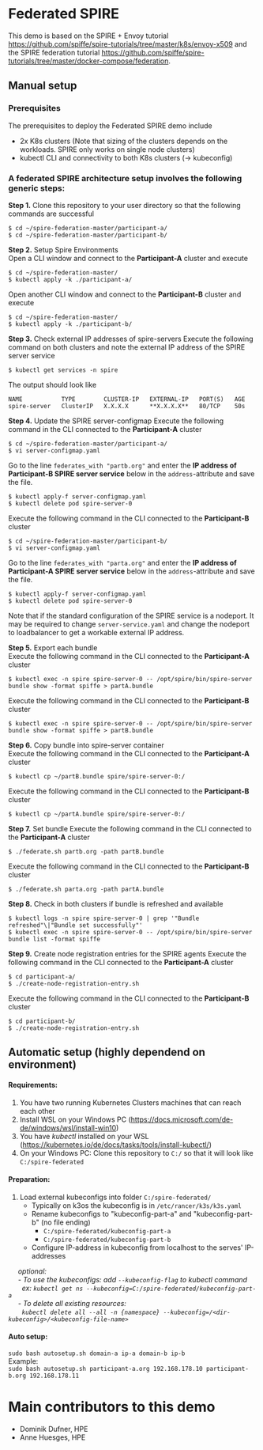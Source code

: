 # Federated SPIRE

This demo is based on the SPIRE + Envoy tutorial https://github.com/spiffe/spire-tutorials/tree/master/k8s/envoy-x509 and the SPIRE federation tutorial https://github.com/spiffe/spire-tutorials/tree/master/docker-compose/federation.

## Manual setup

### Prerequisites
The prerequisites to deploy the Federated SPIRE demo include
* 2x K8s clusters (Note that sizing of the clusters depends on the workloads. SPIRE only works on single node clusters)
* kubectl CLI and connectivity to both K8s clusters (-> kubeconfig)

### A federated SPIRE architecture setup involves the following generic steps:

**Step 1.** Clone this repository to your user directory so that the following commands are successful
```
$ cd ~/spire-federation-master/participant-a/
$ cd ~/spire-federation-master/participant-b/
```

**Step 2.** Setup Spire Environments  
Open a CLI window and connect to the **Participant-A** cluster and execute
```
$ cd ~/spire-federation-master/
$ kubectl apply -k ./participant-a/
```
Open another CLI window and connect to the **Participant-B** cluster and execute
```
$ cd ~/spire-federation-master/
$ kubectl apply -k ./participant-b/
```

**Step 3.** Check external IP addresses of spire-servers
Execute the following command on both clusters and note the external IP address of the SPIRE server service
```
$ kubectl get services -n spire
```
The output should look like
```
NAME           TYPE        CLUSTER-IP   EXTERNAL-IP   PORT(S)   AGE
spire-server   ClusterIP   X.X.X.X      **X.X.X.X**   80/TCP    50s
```

**Step 4.** Update the SPIRE server-configmap
Execute the following command in the CLI connected to the **Participant-A** cluster
```
$ cd ~/spire-federation-master/participant-a/
$ vi server-configmap.yaml
```
Go to the line `federates_with "partb.org"` and enter the **IP address of Participant-B SPIRE server service** below in the `address`-attribute and save the file.
```
$ kubectl apply-f server-configmap.yaml
$ kubectl delete pod spire-server-0
```
Execute the following command in the CLI connected to the **Participant-B** cluster
```
$ cd ~/spire-federation-master/participant-b/
$ vi server-configmap.yaml
```
Go to the line `federates_with "parta.org"` and enter the **IP address of Participant-A SPIRE server service** below in the `address`-attribute and save the file.
```
$ kubectl apply-f server-configmap.yaml
$ kubectl delete pod spire-server-0
```
Note that if the standard configuration of the SPIRE service is a nodeport. It may be required to change `server-service.yaml` and change the nodeport to loadbalancer to get a workable external IP address.

**Step 5.** Export each bundle  
Execute the following command in the CLI connected to the **Participant-A** cluster
```
$ kubectl exec -n spire spire-server-0 -- /opt/spire/bin/spire-server bundle show -format spiffe > partA.bundle
```
Execute the following command in the CLI connected to the **Participant-B** cluster
```
$ kubectl exec -n spire spire-server-0 -- /opt/spire/bin/spire-server bundle show -format spiffe > partB.bundle
```

**Step 6.** Copy bundle into spire-server container  
Execute the following command in the CLI connected to the **Participant-A** cluster
```
$ kubectl cp ~/partB.bundle spire/spire-server-0:/
```
Execute the following command in the CLI connected to the **Participant-B** cluster
```
$ kubectl cp ~/partA.bundle spire/spire-server-0:/
```

**Step 7.** Set bundle
Execute the following command in the CLI connected to the **Participant-A** cluster
```
$ ./federate.sh partb.org -path partB.bundle
```
Execute the following command in the CLI connected to the **Participant-B** cluster
```
$ ./federate.sh parta.org -path partA.bundle
```

**Step 8.** Check in both clusters if bundle is refreshed and available
```
$ kubectl logs -n spire spire-server-0 | grep '"Bundle refreshed"\|"Bundle set successfully"'
$ kubectl exec -n spire spire-server-0 -- /opt/spire/bin/spire-server bundle list -format spiffe
```

**Step 9.** Create node registration entries for the SPIRE agents
Execute the following command in the CLI connected to the **Participant-A** cluster
```
$ cd participant-a/
$ ./create-node-registration-entry.sh
```
Execute the following command in the CLI connected to the **Participant-B** cluster
```
$ cd participant-b/
$ ./create-node-registration-entry.sh
```


## Automatic setup (highly dependend on environment)
#### Requirements:
1. You have two running Kubernetes Clusters machines that can reach each other 
1. Install WSL on your Windows PC (https://docs.microsoft.com/de-de/windows/wsl/install-win10)  
1. You have _kubectl_ installed on your WSL (https://kubernetes.io/de/docs/tasks/tools/install-kubectl/)  
1. On your Windows PC: Clone this repository to `C:/` so that it will look like `C:/spire-federated`  

#### Preparation:
1. Load external kubeconfigs into folder `C:/spire-federated/`
    - Typically on k3os the kubeconfig is in `/etc/rancer/k3s/k3s.yaml`
    - Rename kubeconfigs to "kubeconfig-part-a" and "kubeconfig-part-b" (no file ending) 
        * `C:/spire-federated/kubeconfig-part-a`
        * `C:/spire-federated/kubeconfig-part-b`
    - Configure IP-address in kubeconfig from localhost to the serves' IP-addresses  
    
&nbsp;&nbsp;&nbsp;&nbsp; _optional:_  
&nbsp;&nbsp;&nbsp;&nbsp; _- To use the kubeconfigs: add `--kubeconfig-flag` to kubectl command_  
&nbsp;&nbsp;&nbsp;&nbsp;&nbsp;&nbsp; _ex: `kubectl get ns --kubeconfig=C:/spire-federated/kubeconfig-part-a`_  
&nbsp;&nbsp;&nbsp;&nbsp; _- To delete all existing resources:  
&nbsp;&nbsp;&nbsp;&nbsp;&nbsp;&nbsp; `kubectl delete all --all -n {namespace} --kubeconfig=/<dir-kubeconfig>/<kubeconfig-file-name>`_

#### Auto setup:  
`sudo bash autosetup.sh domain-a ip-a domain-b ip-b`  
Example:  
`sudo bash autosetup.sh participant-a.org 192.168.178.10 participant-b.org 192.168.178.11`  

# Main contributors to this demo
* Dominik Dufner, HPE
* Anne Huesges, HPE
